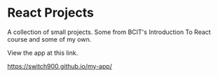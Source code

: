 <h1>React Projects</h1>

A collection of small projects.  Some from BCIT's Introduction To React course and some of my own.

View the app at this link.

https://switch900.github.io/my-app/
